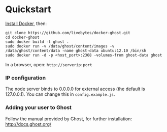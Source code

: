 # Quickstart

[Install Docker](https://www.docker.io/gettingstarted/), then:

```Shell
git clone https://github.com/livebytes/docker-ghost.git
cd docker-ghost
sudo docker build -t ghost .
sudo docker run -v /data/ghost/content/images -v /data/ghost/content/data -name ghost-data ubuntu:12.10 /bin/sh
sudo docker run -d -p <host_port>:2368 -volumes-from ghost-data ghost
```
In a browser, open: `http://serverip:port`

### IP configuration
The node server binds to 0.0.0.0 for external access (the default is 127.0.0.1). You can change this in `config.example.js`.


### Adding your user to Ghost
Follow the manual provided by Ghost, for further installation: http://docs.ghost.org/
